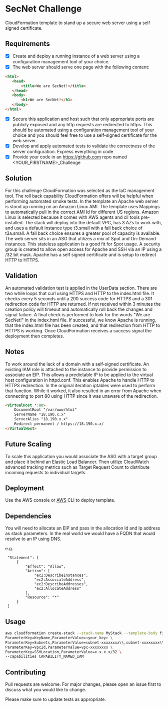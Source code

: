 # SecNet Challenge

CloudFormation template to stand up a secure web server using a self signed certificate. 

## Requirements

- [x] Create and deploy a running instance of a web server using a configuration management tool of your choice. 
- [x] The web server should serve one page with the following content:
 ```html 
<html>
    <head>
        <title>We are SecNet!</title>
    </head>
    <body>
        <h1>We are SecNet!</h1>
    </body>
</html>
```
- [x] Secure this application and host such that only appropriate ports are publicly exposed and any http
requests are redirected to https. This should be automated using a configuration management tool of your choice and you should feel free to use a self-signed certificate for the web server.
- [x] Develop and apply automated tests to validate the correctness of the server configuration.
Express everything in code
- [x] Provide your code in an https://github.com repo named <YOUR_FIRSTNAME>_Challenge

## Solution
For this challenge CloudFormation was selected as the IaC management tool. The roll back capability CloudFormation offers will be helpful when performing automated smoke tests. In the template an Apache web server is stood up running on an Amazon Linux AMI. The template uses Mappings to automatically pull in the correct AMI Id for different US regions. Amazon Linux is selected because it comes with AWS agents and cli tools pre-installed. The stack will deploy into the default VPC, has 3 AZs to work with, and uses a default instance type t3.small with a fall back choice of t3a.small. A fall back choice ensures a greater pool of capacity is available. The web server sits in an ASG that utilizes a mix of Spot and On-Demand instances. This stateless application is a good fit for Spot usage. A security group is created to allow open access for Apache and SSH via an IP using a /32 bit mask. Apache has a self signed certificate and is setup to redirect HTTP to HTTPS. 

## Validation
An automated validation test is applied in the UserData section. There are two while loops that curl using HTTPS and HTTP to the index.html file. It checks every 5 seconds until a 200 success code for HTTPS and a 301 redirection code for HTTP are returned. If not received within 3 minutes the creation policy will timeout and automatically roll back the changes and signal failure. A final check is performed to look for the words "We are SecNet!" in the index.html file. If successful, we know Apache is running, that the index.html file has been created, and that redirection from HTTP to HTTPS is working. Once CloudFormation receives a success signal the deployment then completes. 

## Notes
To work around the lack of a domain with a self-signed certificate. An existing IAM role is attached to the instance to provide permission to associate an EIP. This allows a predictable IP to be applied to the virtual host configuration in httpd.conf. This enables Apache to handle HTTP to HTTPS redirection. In the original iteration iptables were used to perform that function. While it worked, it also resulted in an error from Apache when connecting to port 80 using HTTP since it was unaware of the redirection. 

```html
<VirtualHost *:80> 
    DocumentRoot "/var/www/html"
    ServerName "18.190.x.x"
    ServerAlias "18.190.x.x"
    Redirect permanent / https://18.190.x.x/
</VirtualHost>
```

## Future Scaling
To scale this application you would associate the ASG with a target group and place it behind an Elastic Load Balancer. Then utilize CloudWatch advanced tracking metrics such as Target Request Count to distribute incoming requests to individual targets. 
 
## Deployment

Use the AWS console or [AWS](https://docs.aws.amazon.com/cli/latest/userguide/install-cliv2-linux.html#cliv2-linux-install) CLI to deploy template.

## Dependencies
You will need to allocate an EIP and pass in the allocation Id and Ip address as stack parameters. In the real world we would have a FQDN that would resolve to an IP using DNS. 

e.g.
```text
 "Statement": [
     {
         "Effect": "Allow",
         "Action": [
             "ec2:DescribeInstances",
             "ec2:AssociateAddress",
             "ec2:DescribeAddresses",
             "ec2:AllocateAddress"
         ],
         "Resource": "*"                            
     }
 ]
```
## Usage

```bash
aws cloudformation create-stack --stack-name MyStack --template-body file://file.json --parameters \
ParameterKey=KeyName,ParameterValue=<your_key> \
ParameterKey=Subnets,ParameterValue=subnet-xxxxxxxx\\,subnet-xxxxxxxx\\,subnet-xxxxxxxx \
ParameterKey=VpcId,ParameterValue=vpc-xxxxxxxx \
ParameterKey=SSHLocation,ParameterValue=x.x.x.x/32 \
--capabilities CAPABILITY_NAMED_IAM
```

## Contributing
Pull requests are welcome. For major changes, please open an issue first to discuss what you would like to change.

Please make sure to update tests as appropriate.
